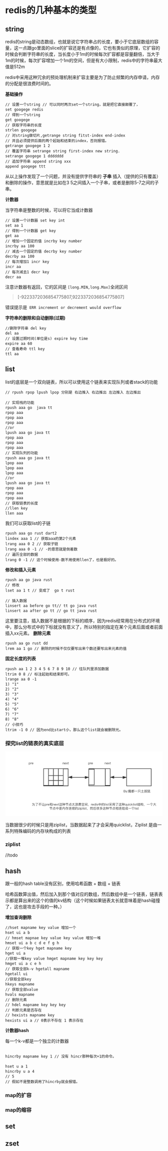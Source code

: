 # redis的几种基本的类型
## string
redis的string是动态数组，也就是说它字符串占的长度，要小于它底层数组的容量，这一点跟go里面的slice的扩容还是有点像的，它也有类似的原理，它扩容的时候会判断字符串的长度，当长度小于1m的时候每次扩容都是容量翻倍，当大于1m的时候，每次扩容增加一个1m的空间，但是有大小限制，redis中的字符串最大值是512m

redis中采用这种冗余的预处理机制来扩容主要是为了防止频繁的内存申请，内存的分配是很浪费时间的。

**基础操作**

```shell
// 设置一个string // 可以同时两次set一个string，就是把它直接颠覆了，
set googege redis
// 得到一个string
get googege
// 获取字符串的长度
strlen googege
// 对string做切片,getrange string fitst-index end-index
// 并且必须提供后面的两个起始和结束的index，否则报错。
getrange googege 1 2
// 覆盖字符串 setrange string first-index new string.
setrange googege 1 ddddddd
// 追加字符串 append string xxx
append googege ttt

```
从以上操作发现了一个问题，并没有提供字符串的 **子串** 插入（提供的只有覆盖）和删除的操作，意思就是比如在3 5之间插入一个子串，或者是删除5-7之间的子串。

**计数器**

当字符串是整数的时候，可以将它当成计数器

```shell
// 设置一个计数器 set key int
set aa 1
// 得到一个计数器 get key
get aa
// 增加一个固定的值 incrby key number
incrby aa 100
// 减去一个固定的值 decrby key number
decrby aa 100
// 每次增加1 incr key
incr aa
// 每次减去1 decr key
decr aa
```
注意计数器有返回，它的区间是 `[long.MIN,long.Max]`全闭区间
> [-9223372036854775807,9223372036854775807]

错误提示是` ERR increment or decrement would overflow`

**字符串的删除和自动删除(过期)**
```shell
//删除字符串 del key
del aa
// 设置过期时间(单位是s) expire key time
expire aa 60
// 查看寿命 ttl key
ttl aa
```
## list
list的底层是一个双向链表，所以可以使用这个链表来实现队列或者stack的功能
```shell
// rpush rpop lpush lpop 分别是 右边推入 右边推出 左边推入 左边推出

// 实现栈的功能
rpush aaa go  java tt
rpop aaa
rpop aaa
rpop aaa
//or
lpush aaa go java tt
rpop aaa
rpop aaa
rpop aaa
// 实现队列的功能
rpush aaa go java tt
lpop aaa
lpop aaa
lpop aaa
//or
lpush aaa go java tt
rpop aaa
rpop aaa
rpop aaa
// 获取链表的长度
//llen key
llen aaa
```
我们可以获取list的子链

```shell
rpush aaa go rust dart2
lindex aaa 1 // 获取aaa的第2个元素
lrang aaa 0 2 // 获取子链
lrang aaa 0 -1 // -的意思就是倒着数
// 遍历全部的数据
lrang 0 -1 // 这个时候使用-数不用使用llen了，也是极好的。
```
**修改和插入元素**
```shell
rpush aa go java rust
// 修改
lset aa 1 t // 变成了  go t rust

// 插入数据
linsert aa before go tt// tt go java rust
linsert aa after go tt // go tt java rust
```
这里要注意，插入数据不是根据的下标的顺序，因为redis经常用在分布式的环境中，那么分布式中的下标就没有意义了，所以特别的指定在某个元素后面或者前面插入xx元素。
**删除元素**
```shell
rpush aa go rust dd
lrem aa 1 go // 删除的时候不仅仅要写出来个数还要写出来元素的值
```
**固定长度的列表**
```shell
rpush aa 1 2 3 4 5 6 7 8 9 10 // 往队列里添加数据
ltrim 0 8 // 标注起始和结束即可。
lrange aa 0 -1
1) "1"
2) "2"
3) "3"
4) "4"
5) "5"
6) "6"
7) "7"
8) "8"
// 小技巧
ltrim -1 0 // 因为end比start小，那么这个list就会被删除光。
```
### 探究list的链表的真实底层
![p](./1.1.png)

当数据很少的时候只是用ziplist，当数据起来了才会采用quicklist，Ziplist 是由一系列特殊编码的内存块构成的列表
### ziplist
//todo
## hash
跟一般的hash table没有区别，使用哈希函数 + 数组 + 链表

哈希函数算出值，然后加入到那个值对应的数组，然后数组中是一个链表，链表表示都是算出来的这个的值的kv结构（这个时候如果链表太长就意味着是hash碰撞了，这也是攻击手段的一种。）

**增加查询删除**
```shell
//hset mapname key value 增加一个
hset ui a b
// hmset mapnae key value key value 增加一堆
hmset ui a b c d e f g h
// 获取一个key hget mapname key
hget ui a
//获取一堆key value hmget mapname key key key
hmget ui a c e h
// 获取全部k-v hgetall mapname
hgetall ui
//获取全部key
hkeys mapname
// 获取全部value
hvals mapname
// 删除元素
// hdel mapname key key key
// 判断元素是否存在
// hexists mapname key
hexists ui a // 0表示不存在 1 表示存在
```
**计数器hash**

每一个k-v都是一个独立的计数器

```shell

hincrby mapname key 1 // 没有 hincr那种每次+1的命令。

hset u a 1
hincrby u a 4
// 5
// 假如不是整数调用了hincrby就会报错。
```

### map的扩容

### map的缩容

## set

## zset
